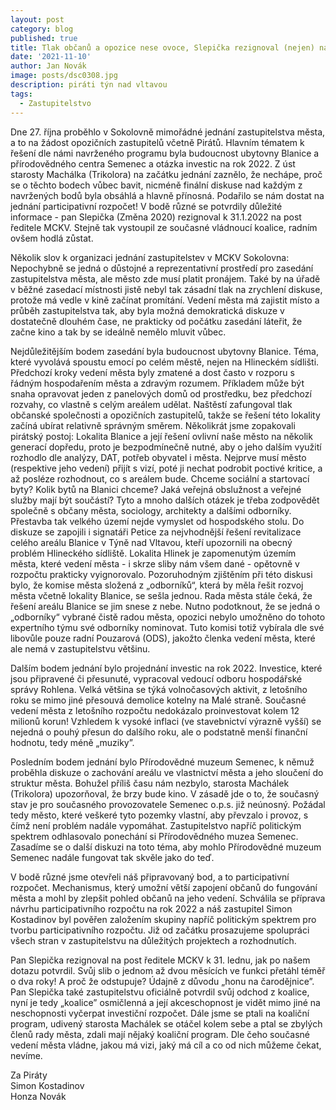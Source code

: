 ```yaml
---
layout: post
category: blog
published: true
title: Tlak občanů a opozice nese ovoce, Slepička rezignoval (nejen) na post ředitele MCKV
date: '2021-11-10'
author: Jan Novák
image: posts/dsc0308.jpg
description: piráti týn nad vltavou
tags:
  - Zastupitelstvo
---
```

Dne 27. října proběhlo v Sokolovně mimořádné jednání zastupitelstva města, a to na žádost opozičních zastupitelů včetně Pirátů. Hlavním tématem k řešení dle námi navrženého programu byla budoucnost ubytovny Blanice a přírodovědného centra Semenec a otázka investic na rok 2022. Z úst starosty Machálka (Trikolora) na začátku jednání zaznělo, že nechápe, proč se o těchto bodech vůbec bavit, nicméně finální diskuse nad každým z navržených bodů byla obsáhlá a hlavně přínosná. Podařilo se nám dostat na jednání participativní rozpočet! V bodě různé se potvrdily důležité informace - pan Slepička (Změna 2020) rezignoval k 31.1.2022 na post ředitele MCKV. Stejně tak vystoupil ze současné vládnoucí koalice, radním ovšem hodlá zůstat.

Několik slov k organizaci jednání zastupitelstev v MCKV Sokolovna: Nepochybně se jedná o důstojné a reprezentativní prostředí pro zasedání zastupitelstva města, ale město zde musí platit pronájem. Také by na úřadě v běžné zasedací místnosti jistě nebyl tak zásadní tlak na zrychlení diskuse, protože má vedle v kině začínat promítání. Vedení města má zajistit místo a průběh zastupitelstva tak, aby byla možná demokratická diskuze v dostatečně dlouhém čase, ne prakticky od počátku zasedání láteřit, že začne kino a tak by se ideálně nemělo mluvit vůbec.

Nejdůležitějším bodem zasedání byla budoucnost ubytovny Blanice. Téma, které vyvolává spoustu emocí po celém městě, nejen na Hlineckém sídlišti. Předchozí kroky vedení města byly zmatené a dost často v rozporu s řádným hospodařením města a zdravým rozumem. Příkladem může být snaha opravovat jeden z panelových domů od prostředku, bez předchozí rozvahy, co vlastně s celým areálem udělat. Naštěstí zafungoval tlak občanské společnosti a opozičních zastupitelů, takže se řešení této lokality začíná ubírat relativně správným směrem. Několikrát jsme zopakovali pirátský postoj: Lokalita Blanice a její řešení ovlivní naše město na několik generací dopředu, proto je bezpodmínečně nutné, aby o jeho dalším využití rozhodlo dle analýzy, DAT, potřeb obyvatel i města. Nejprve musí město (respektive jeho vedení) přijít s vizí, poté ji nechat podrobit poctivé kritice, a až posléze rozhodnout, co s areálem bude. Chceme sociální a startovací byty? Kolik bytů na Blanici chceme? Jaká veřejná obslužnost a veřejné služby mají být součástí? Tyto a mnoho dalších otázek je třeba zodpovědět společně s občany města, sociology, architekty a dalšími odborníky. Přestavba tak velkého území nejde vymyslet od hospodského stolu. Do diskuze se zapojili i signatáři Petice za nejvhodnější řešení revitalizace celého areálu Blanice v Týně nad Vltavou, kteří upozornili na obecný problém Hlineckého sídliště. Lokalita Hlinek je zapomenutým územím města, které vedení města - i skrze sliby nám všem dané - opětovně v rozpočtu prakticky vyignorovalo. Pozoruhodným zjištěním při této diskusi bylo, že komise města složená z „odborníků“, která by měla řešit rozvoj města včetně lokality Blanice, se sešla jednou. Rada města stále čeká, že řešení areálu Blanice se jim snese z nebe. Nutno podotknout, že se jedná o „odborníky“ vybrané čistě radou města, opozici nebylo umožněno do tohoto expertního týmu své odborníky nominovat. Tuto komisi totiž vybírala dle své libovůle pouze radní Pouzarová (ODS), jakožto členka vedení města, které ale nemá v zastupitelstvu většinu.

Dalším bodem jednání bylo projednání investic na rok 2022. Investice, které jsou připravené či přesunuté, vypracoval vedoucí odboru hospodářské správy Rohlena. Velká většina se týká volnočasových aktivit, z letošního roku se mimo jiné přesouvá demolice kotelny na Malé straně. Současné vedení města z letošního rozpočtu nedokázalo proinvestovat kolem 12 milionů korun! Vzhledem k vysoké inflaci (ve stavebnictví výrazně vyšší) se nejedná o pouhý přesun do dalšího roku, ale o podstatně menší finanční hodnotu, tedy méně „muziky”.

Posledním bodem jednání bylo Přírodovědné muzeum Semenec, k němuž  proběhla diskuze o zachování areálu ve vlastnictví města a jeho sloučení do struktur města. Bohužel příliš času nám nezbylo, starosta Machálek (Trikolora) upozorňoval, že brzy bude kino. V zásadě jde o to, že současný stav je pro současného provozovatele Semenec o.p.s. již neúnosný. Požádal tedy město, které veškeré tyto pozemky vlastní, aby převzalo i provoz, s čímž není problém nadále vypomáhat. Zastupitelstvo napříč politickým spektrem odhlasovalo ponechání si Přírodovědného muzea Semenec. Zasadíme se o další diskuzi na toto téma, aby mohlo Přírodovědné muzeum Semenec nadále fungovat tak skvěle jako do teď.

V bodě různé jsme otevřeli náš připravovaný bod, a to participativní rozpočet. Mechanismus, který umožní větší zapojení občanů do fungování města a mohl by zlepšit pohled občanů na jeho vedení. Schválila se příprava návrhu participativního rozpočtu na rok 2022 a náš zastupitel Simon Kostadinov byl pověřen založením skupiny napříč politickým spektrem pro tvorbu participativního rozpočtu. Již od začátku prosazujeme spolupráci všech stran v zastupitelstvu na důležitých projektech a rozhodnutích.

Pan Slepička rezignoval na post ředitele MCKV k 31. lednu, jak po našem dotazu potvrdil. Svůj slib o jednom až dvou měsících ve funkci přetáhl téměř o dva roky! A proč že odstupuje? Údajně z důvodu „honu na čarodějnice”. Pan Slepička také zastupitelstvu oficiálně potvrdil svůj odchod z koalice, nyní je tedy „koalice” osmičlenná a její akceschopnost je vidět mimo jiné na neschopnosti vyčerpat investiční rozpočet. Dále jsme se ptali na koaliční program, udivený starosta Machálek se otáčel kolem sebe a ptal se zbylých členů rady města, zdali mají nějaký koaliční program. Dle čeho současné vedení města vládne, jakou má vizi, jaký má cíl a co od nich můžeme čekat, nevíme.

Za Piráty  
Simon Kostadinov  
Honza Novák  
